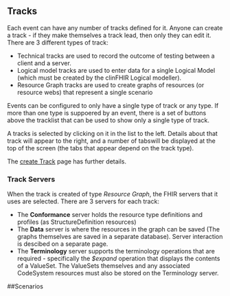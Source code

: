 



## Tracks

Each event can have any number of tracks defined for it. Anyone can create a track - if they make themselves a track lead, then only they can edit it. There are 3 different types of track:

* Technical tracks are used to record the outcome of testing between a client and a server.
* Logical model tracks are used to enter data for a single Logical Model (which must be created by the clinFHIR Logical modeller).
* Resource Graph tracks are used to create graphs of resources (or resource webs) that represent a single scenario

Events can be configured to only have a single type of track or any type. If more than one type is suppoered by an event, there is a set of buttons above the tracklist that can be used to show only a single type of track.

A tracks is selected by clicking on it in the list to the left. Details about that track will appear to the right, and a number of tabswill be displayed at the top of the screen (the tabs that appear depend on the track type).

The [create Track](createTrack.md) page has further details.

### Track Servers

When the track is created of type *Resource Graph*, the FHIR servers that it uses are selected. There are 3 servers for each track:

* The **Conformance** server holds the resource type definitions and profiles (as StructureDefinition resources)
* The **Data** server is where the resources in the graph can be saved (The graphs themselves are saved in a separate database). Server interaction is descibed on a separate page.
* The **Terminology** server supports the terminology operations that are required - specifically the *$expand* operation that displays the contents of a ValueSet. The ValueSets themselves and any associated CodeSystem resources must also be stored on the Terminology server.

##Scenarios
